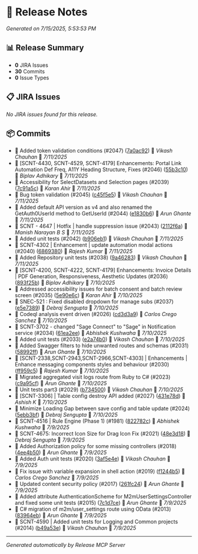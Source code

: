 # 🚀 Release Notes

*Generated on 7/15/2025, 5:53:53 PM*

## 📊 Release Summary

- **0** JIRA Issues
- **30** Commits
- **0** Issue Types


## 📋 JIRA Issues

*No JIRA issues found for this release.*


## 📦 Commits

- 🔧 Added token validation conditions (#2047) ([7a0ac92](https://github.com/Sage/sage-connect/commit/7a0ac921e33404f724fdbbd8d340ee56066f88e8)) 👤 *Vikash Chauhan* 📅 *7/11/2025*
- 🔧 [SCNT-4430, SCNT-4529, SCNT-4179] Enhancements: Portal Link Automation Def Freq, A11Y Heading Structure, Fixes (#2046) ([55b3c10](https://github.com/Sage/sage-connect/commit/55b3c100f5b0f02a3e8db752171da75ad2d5901c)) 👤 *Biplav Adhikary* 📅 *7/11/2025*
- 🔧 Accessibility for SelectDatasets and Selection pages (#2039) ([7c91a5c](https://github.com/Sage/sage-connect/commit/7c91a5c1a8ae9053a0c4bbe289ab93cd904615cf)) 👤 *Karan Ahir* 📅 *7/11/2025*
- 🔧 Bug token validation (#2045) ([c45f5e5](https://github.com/Sage/sage-connect/commit/c45f5e5c974d4e5c4cc8f85f6e372ed34bd69219)) 👤 *Vikash Chauhan* 📅 *7/11/2025*
- 🔧 Added default API version as v4 and also renamed the GetAuth0UserId method to GetUserId (#2044) ([e1830b6](https://github.com/Sage/sage-connect/commit/e1830b6b2c184c8ba62477bb17de51eb2c4caa0b)) 👤 *Arun Ghante* 📅 *7/11/2025*
- 🔧 SCNT - 4647 | Hotfix | handle suppression issue (#2043) ([2112f6a](https://github.com/Sage/sage-connect/commit/2112f6ac35b4bbf735ff243941f6fc7056b4fc3e)) 👤 *Manish Narayan B S* 📅 *7/11/2025*
- 🔧 Added unit tests (#2042) ([b906eb1](https://github.com/Sage/sage-connect/commit/b906eb163023a4991fbe5d89e18336c93b4e2538)) 👤 *Vikash Chauhan* 📅 *7/11/2025*
- 🔧 SCNT-4302 | Enhancement | update automation modal actions (#2040) ([6869380](https://github.com/Sage/sage-connect/commit/6869380e46bf0955d85f945e8dbe20d0805982c7)) 👤 *Rajesh Kumar* 📅 *7/11/2025*
- 🔧 Added Repository unit tests (#2038) ([9a46283](https://github.com/Sage/sage-connect/commit/9a4628348f2b15244617b74b594bd7da2c41e6c0)) 👤 *Vikash Chauhan* 📅 *7/11/2025*
- 🔧 [SCNT-4200, SCNT-4222, SCNT-4179] Enhancements: Invoice Details | PDF Generation, Responsiveness, Aesthetic Updates (#2036) ([893f25b](https://github.com/Sage/sage-connect/commit/893f25b737d9598d9236f8b11c5aa43a4ac76dd8)) 👤 *Biplav Adhikary* 📅 *7/10/2025*
- 🔧 Addressed accessibility issues for batch consent and batch review screen (#2035) ([5e90e6c](https://github.com/Sage/sage-connect/commit/5e90e6cf0f22c0efd41df05a33b71f0bc4d45f5f)) 👤 *Karan Ahir* 📅 *7/10/2025*
- 🔧 SNEC-521 : Fixed disabled dropdown for manage subs (#2037) ([e5e7389](https://github.com/Sage/sage-connect/commit/e5e738915ca264d18225bb74ff2c9aa2562363ec)) 👤 *Debraj Sengupta* 📅 *7/10/2025*
- 🔧 Codeql analysis event driven (#2026) ([cd3d3a9](https://github.com/Sage/sage-connect/commit/cd3d3a921c283040e7b48a2fbe6de5c81412dbb0)) 👤 *Carlos Crego Sanchez* 📅 *7/10/2025*
- 🔧 SCNT-3702 - changed "Sage Connect" to "Sage" in Notification service (#2034) ([61ea2ee](https://github.com/Sage/sage-connect/commit/61ea2ee44d56325bb35763e2df913c9242c5a4c9)) 👤 *Abhishek Kushwaha* 📅 *7/10/2025*
- 🔧 Added unit tests (#2033) ([e2a74b0](https://github.com/Sage/sage-connect/commit/e2a74b07d07d8f5e505c367f324058f1a5152ea9)) 👤 *Vikash Chauhan* 📅 *7/10/2025*
- 🔧 Added Swagger filters to hide unwanted routes and schemas (#2031) ([58992ff](https://github.com/Sage/sage-connect/commit/58992ff7503b48ac63eeccc01c95d7e8d26c1fba)) 👤 *Arun Ghante* 📅 *7/10/2025*
- 🔧 [SCNT-2338,SCNT-2943,SCNT-2966,SCNT-4303] | Enhancements | Enhance messaging components styles and behaviour (#2030) ([ff959c5](https://github.com/Sage/sage-connect/commit/ff959c55920ad931f1b42e83114b219ab5f47d31)) 👤 *Rajesh Kumar* 📅 *7/10/2025*
- 🔧 Migrated aggregated visit logs route from Ruby to C# (#2023) ([c9a95cf](https://github.com/Sage/sage-connect/commit/c9a95cf2179174a52c1b5248be348cf7c311c8ab)) 👤 *Arun Ghante* 📅 *7/10/2025*
- 🔧 Unit tests part3 (#2029) ([b734500](https://github.com/Sage/sage-connect/commit/b7345000e660143e3ed0b4962d1b008d5729546f)) 👤 *Vikash Chauhan* 📅 *7/10/2025*
- 🔧 [SCNT-3306] | Table config destroy API added (#2027) ([431e78d](https://github.com/Sage/sage-connect/commit/431e78d56cc2d28f9743cda0b8b82cbd08d55708)) 👤 *Ashish K* 📅 *7/10/2025*
- 🔧 Minimize Loading Gap between save config and table update (#2024) ([5ebb3bf](https://github.com/Sage/sage-connect/commit/5ebb3bf2a2a8f6684a5e948efdde495437adc67a)) 👤 *Debraj Sengupta* 📅 *7/10/2025*
- 🔧 SCNT-4516 | Rule Engine (Phase 1) (#1981) ([822782c](https://github.com/Sage/sage-connect/commit/822782ca7070a8ce099125c98431df39927d4c5a)) 👤 *Abhishek Kushwaha* 📅 *7/9/2025*
- 🔧 SCNT-4675: Incorrect Icon Size for Drag Icon Fix (#2021) ([48e3d18](https://github.com/Sage/sage-connect/commit/48e3d18439611ee7011ff949bc5343d09231e672)) 👤 *Debraj Sengupta* 📅 *7/9/2025*
- 🔧 Added Authorization policy for some missing controllers (#2018) ([4ee4b50](https://github.com/Sage/sage-connect/commit/4ee4b5006ba7177fd33b1af6841f90699ed599ae)) 👤 *Arun Ghante* 📅 *7/9/2025*
- 🔧 Added  Auth unit tests (#2020) ([3af5e4e](https://github.com/Sage/sage-connect/commit/3af5e4e2f477258a976218932bc916d3801caae0)) 👤 *Vikash Chauhan* 📅 *7/9/2025*
- 🔧 Fix issue with variable expansion in shell action (#2019) ([f1244b5](https://github.com/Sage/sage-connect/commit/f1244b5938f02393c2dcf2544a556839cc11d388)) 👤 *Carlos Crego Sanchez* 📅 *7/9/2025*
- 🔧 Updated content security policy (#2017) ([261fc24](https://github.com/Sage/sage-connect/commit/261fc24887b65b55d0a0d44181365dba4c72e128)) 👤 *Arun Ghante* 📅 *7/9/2025*
- 🔧 Added attribute AuthenticationScheme for  M2mUserSettingsController and fixed some unit tests (#2015) ([7c1d7ce](https://github.com/Sage/sage-connect/commit/7c1d7ced8a4f294e6f5af58ce4da0269c87acd2c)) 👤 *Arun Ghante* 📅 *7/9/2025*
- 🔧 C# migration of m2m/user_settings route using OData (#2013) ([83964eb](https://github.com/Sage/sage-connect/commit/83964ebbbaa619b2e0d6825c3c1934f9a86a52b8)) 👤 *Arun Ghante* 📅 *7/9/2025*
- 🔧 SCNT-4590 | Added unit tests for Logging and Common projects (#2014) ([b49a53e](https://github.com/Sage/sage-connect/commit/b49a53e17e7f4c4e3b463ad69389925414be2ed6)) 👤 *Vikash Chauhan* 📅 *7/9/2025*



---
*Generated automatically by Release MCP Server*